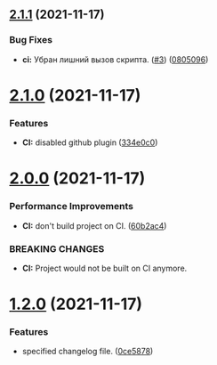 ## [2.1.1](https://github.com/mkayander/versioning-g/compare/v2.1.0...v2.1.1) (2021-11-17)


### Bug Fixes

* **ci:** Убран лишний вызов скрипта. ([#3](https://github.com/mkayander/versioning-g/issues/3)) ([0805096](https://github.com/mkayander/versioning-g/commit/08050967e4e7a53e419017adcc51292463e580ee))

# [2.1.0](https://github.com/mkayander/versioning-g/compare/v2.0.0...v2.1.0) (2021-11-17)


### Features

* **CI:** disabled github plugin ([334e0c0](https://github.com/mkayander/versioning-g/commit/334e0c06c9e3a2e4515949956e526d823e9ad006))

# [2.0.0](https://github.com/mkayander/versioning-g/compare/v1.2.0...v2.0.0) (2021-11-17)


### Performance Improvements

* **CI:** don't build project on CI. ([60b2ac4](https://github.com/mkayander/versioning-g/commit/60b2ac4f5b56406f75d1b8a5e3ccf1a1ffddbc15))


### BREAKING CHANGES

* **CI:** Project would not be built on CI anymore.

# [1.2.0](https://github.com/mkayander/versioning-g/compare/v1.1.0...v1.2.0) (2021-11-17)


### Features

* specified changelog file. ([0ce5878](https://github.com/mkayander/versioning-g/commit/0ce5878400b1b0df66f198f00145a46d2be53e04))
